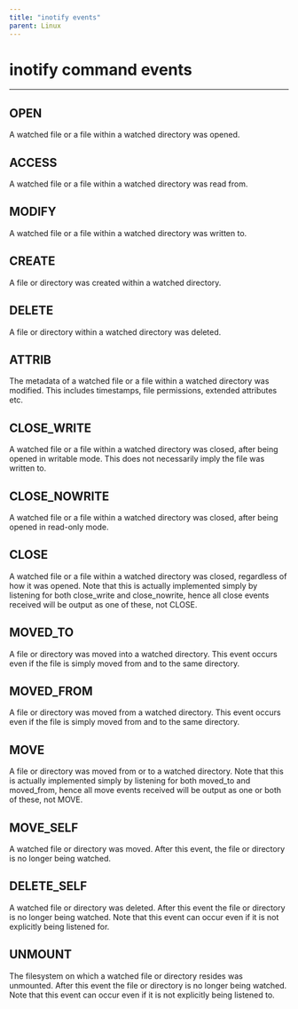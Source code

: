 ```yaml
---
title: "inotify events"
parent: Linux
---
```

# inotify command events

___
## OPEN
A watched file or a file within a watched directory was opened.

## ACCESS 
A watched file or a file within a watched directory was read from.

## MODIFY
A watched file or a file within a watched directory was written to.

## CREATE
A file or directory was created within a watched directory.

## DELETE
A file or directory within a watched directory was deleted.

## ATTRIB
The metadata of a watched file or a file within a watched directory was modified.  This includes timestamps, file permissions, extended attributes etc.

## CLOSE_WRITE
A watched file or a file within a watched directory was closed, after being opened in writable mode.  This does not necessarily imply the file was written to.

## CLOSE_NOWRITE
A watched file or a file within a watched directory was closed, after being opened in read-only mode.

## CLOSE
A watched file or a file within a watched directory was closed, regardless of how it was opened.  Note that this is actually implemented simply by listening for both close_write and close_nowrite, hence all close events received will be output as one of these, not CLOSE.

## MOVED_TO
A file or directory was moved into a watched directory.  This event occurs even if the file is simply moved from and to the same directory.

## MOVED_FROM
A file or directory was moved from a watched directory.  This event occurs even if the file is simply moved from and to the same directory.

## MOVE
A file or directory was moved from or to a watched directory.  Note that this is actually implemented simply by listening for both moved_to and moved_from, hence all move events received will be output as one or both of these, not MOVE.

## MOVE_SELF
A watched file or directory was moved. After this event, the file or directory is no longer being watched.

## DELETE_SELF
A  watched  file  or directory was deleted.  After this event the file or directory is no longer being watched.  Note that this event can occur even if it is not explicitly being listened for.

## UNMOUNT
The filesystem on which a watched file or directory resides was unmounted.  After this event the file or directory is no longer being watched.  Note that this  event can occur even if it is not explicitly being listened to.
